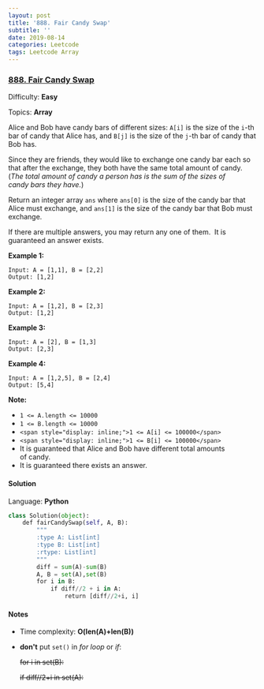 ```yaml
---
layout: post
title: '888. Fair Candy Swap'
subtitle: ''
date: 2019-08-14
categories: Leetcode
tags: Leetcode Array
---
```

### [888\. Fair Candy Swap](https://leetcode.com/problems/fair-candy-swap/)

Difficulty: **Easy**

Topics: **Array**


Alice and Bob have candy bars of different sizes: `A[i]` is the size of the `i`-th bar of candy that Alice has, and `B[j]` is the size of the `j`-th bar of candy that Bob has.

Since they are friends, they would like to exchange one candy bar each so that after the exchange, they both have the same total amount of candy.  (_The total amount of candy a person has is the sum of the sizes of candy bars they have._)

Return an integer array `ans` where `ans[0]` is the size of the candy bar that Alice must exchange, and `ans[1]` is the size of the candy bar that Bob must exchange.

If there are multiple answers, you may return any one of them.  It is guaranteed an answer exists.


**Example 1:**

```
Input: A = [1,1], B = [2,2]
Output: [1,2]
```


**Example 2:**

```
Input: A = [1,2], B = [2,3]
Output: [1,2]
```


**Example 3:**

```
Input: A = [2], B = [1,3]
Output: [2,3]
```


**Example 4:**

```
Input: A = [1,2,5], B = [2,4]
Output: [5,4]
```

**<span style="display: inline;">Note:</span>**

*   <span style="display: inline;">`1 <= A.length <= 10000`</span>
*   <span style="display: inline;">`1 <= B.length <= 10000`</span>
*   `<span style="display: inline;">1 <= A[i] <= 100000</span>`
*   `<span style="display: inline;">1 <= B[i] <= 100000</span>`
*   It is guaranteed that Alice and Bob have different total amounts of candy.
*   It is guaranteed there exists an answer.


#### Solution

Language: **Python**

```python
class Solution(object):
    def fairCandySwap(self, A, B):
        """
        :type A: List[int]
        :type B: List[int]
        :rtype: List[int]
        """
        diff = sum(A)-sum(B)
        A, B = set(A),set(B)
        for i in B:
            if diff//2 + i in A:
                return [diff//2+i, i]
```

#### Notes
- Time complexity: **O(len(A)+len(B))**
- **don't** put `set()` in *for loop* or *if*:

    ~~for i in set(B):~~

    ~~if diff//2+i in set(A):~~
